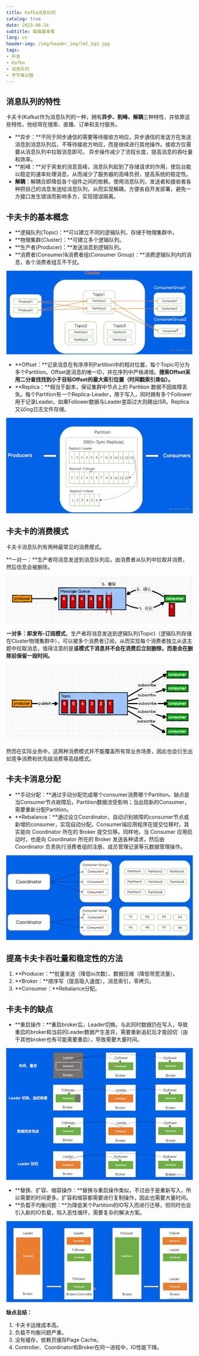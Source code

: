```yaml
---
title: Kafka消息队列
catalog: true
date: 2023-08-24
subtitle: 猫猫晨亲笔
lang: cn
header-img: /img/header_img/lml_bg2.jpg
tags:
- 开发
- Kafka
- 消息队列
- 字节青训营
---
```

## 消息队列的特性

卡夫卡(Kafka)作为消息队列的一种，拥有**异步、削峰、解耦**三种特性，并依靠这些特性，他经常在搜索、直播、订单和支付服务。

- **异步：**不同于同步通信的需要等待接收方响应，异步通信的发送方在发送消息到消息队列后，不等待接收方响应，而是继续进行其他操作。接收方仅需要从消息队列中拉取消息即可。 异步操作减少了流程长度，提高消息的吞吐量和效率。
- **削峰：**对于突发的消息高峰，消息队列起到了存储请求的作用，使后台能以稳定的速率处理消息，从而减少了服务器的高峰负担，提高系统的稳定性。
- **解耦**：解耦合即降低各个组件之间的依赖。使用消息队列，发送者和接收者各种把自己的消息发送给消息队列，从而实现解耦，方便各自开发部署，避免一方接口发生错误而影响多方，实现错误隔离。



## 卡夫卡的基本概念 

- **逻辑队列(Topic)：**可以建立不同的逻辑队列，存储于物理集群中。
- **物理集群(Cluster)：**可建立多个逻辑队列。
- **生产者(Producer)：**发送消息到逻辑队列。
- **消费者(Consumer)&消费者组(Consumer Group)：**消费逻辑队列内的消息，各个消费者组互不干扰。

<img src="https://raw.githubusercontent.com/sirius2alpha/Typora-pics/master/2023/08/upgit_20230826_1693015275.png" alt="image-20230826100115439" style="zoom:80%;" />

- **Offset：**记录消息在有序序列Partition中的相对位置，每个Topic可分为多个Partition。Offset是消息的唯一ID，并在序列中严格递增。**搜索Offset采用二分查找找到小于目标Offset的最大索引位置（时间戳索引类似）。**
- **Replica：**相当于副本，保证集群中节点上的 Partition 数据不因故障丢失。每个Partition有一个Replica-Leader，用于写入，同时拥有多个Follower用于记录Leader。如果Follower数据与Leader差距过大则踢出ISR。Replica又以log日志文件存储。

<img src="https://raw.githubusercontent.com/sirius2alpha/Typora-pics/master/2023/08/upgit_20230826_1693015295.png" alt="image-20230826100135036" style="zoom:80%;" />



## 卡夫卡的消费模式

卡夫卡消息队列有两种最常见的消费模式。

**一对一：**生产者将消息发送到消息队列后，由消费者从队列中拉取并消费，然后信息会被删除。

![one to one](https://raw.githubusercontent.com/sirius2alpha/Typora-pics/master/2023/08/upgit_20230826_1693015051.png)

**一对多：**即**发布-订阅模式**。生产者将消息发送到逻辑队列(Topic)（逻辑队列存储在Cluster物理集群中），可以被多个消费者订阅，从而实现每个消费者独立从该主题中拉取消息，值得注意的是**该模式下消息并不会在消费后立刻删除，而是会在删除前保留一段时间。**

![one to more](https://raw.githubusercontent.com/sirius2alpha/Typora-pics/master/2023/08/upgit_20230826_1693015095.png)

然而在实际业务中，这两种消费模式并不能覆盖所有常业务场景，因此也会衍生出如竞争消费和优先级消费等高级模式。



## 卡夫卡消息分配

- **手动分配：**通过手动分配完成哪个consumer消费哪个Partition。缺点是当Consumer节点故障后，Partition数据流受影响；当出现新的Consumer，需要重新分配Partition。
- **Rebalance：**通过设立Coordinator，自动识别故障的consumer节点或新增的consumer，实现自动分配。Consumer端应用程序在提交位移时，其实是向 Coordinator 所在的 Broker 提交位移。同样地，当 Consumer 应用启动时，也是向 Coordinator 所在的 Broker 发送各种请求，然后由 Coordinator 负责执行消费者组的注册、成员管理记录等元数据管理操作。

<img src="https://raw.githubusercontent.com/sirius2alpha/Typora-pics/master/2023/08/upgit_20230826_1693015314.png" alt="image-20230826100154137" style="zoom:80%;" />



## 提高卡夫卡吞吐量和稳定性的方法

1. **Producer：**批量发送（降低io次数）、数据压缩（降低带宽流量）。
2. **Broker：**顺序写（提高吸入速度），消息索引，零拷贝。
3. **Consumer：**Rebalance分配。



## 卡夫卡的缺点

- **重启操作：**重启broker后，Leader切换。与此同时数据仍在写入，导致重启的broker和当前的Leader数据产生差异，需要重新追赶后才能回切（由于其他broker也有可能需要重启），导致需要大量时间。

<img src="https://raw.githubusercontent.com/sirius2alpha/Typora-pics/master/2023/08/upgit_20230826_1693015334.png" alt="image-20230826100214390" style="zoom:67%;" />

- **替换、扩容、缩容操作：**替换与重启操作类似，不过由于是重新写入，所以需要的时间更多。扩容和缩容都需要进行复制操作，因此也需要大量时间。
- **负载不均衡问题：**为降低某个Partition的IO写入而进行迁移，但同时也会引入新的IO负载，陷入恶性循环，需要复杂的解决方案。

<img src="https://raw.githubusercontent.com/sirius2alpha/Typora-pics/master/2023/08/upgit_20230826_1693015352.png" alt="image-20230826100231969" style="zoom:67%;" />

**缺点总结：**

1. 卡夫卡运维成本高。
2. 负载不均衡问题严重。
3. 没有缓存，依赖页缓存Page Cache。
4. Controller、Coordinator和Broker在同一进程中，IO性能下降。
